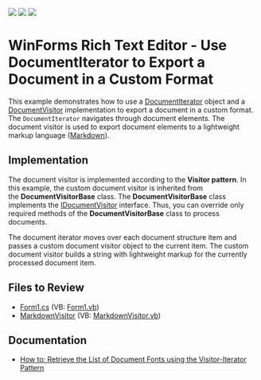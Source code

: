 <!-- default badges list -->
![](https://img.shields.io/endpoint?url=https://codecentral.devexpress.com/api/v1/VersionRange/134077062/17.2.3%2B)
[![](https://img.shields.io/badge/Open_in_DevExpress_Support_Center-FF7200?style=flat-square&logo=DevExpress&logoColor=white)](https://supportcenter.devexpress.com/ticket/details/T632549)
[![](https://img.shields.io/badge/📖_How_to_use_DevExpress_Examples-e9f6fc?style=flat-square)](https://docs.devexpress.com/GeneralInformation/403183)
<!-- default badges end -->
# WinForms Rich Text Editor - Use DocumentIterator to Export a Document in a Custom Format

This example demonstrates how to use a [DocumentIterator](https://docs.devexpress.com/OfficeFileAPI/DevExpress.XtraRichEdit.API.Native.DocumentIterator) object and a [DocumentVisitor](https://docs.devexpress.com/OfficeFileAPI/DevExpress.XtraRichEdit.API.Native.IDocumentVisitor) implementation to export a document in a custom format. The `DocumentIterator` navigates through document elements. The document visitor is used to export document elements to a lightweight markup language ([Markdown](https://en.wikipedia.org/wiki/Markdown)).

## Implementation

The document visitor is implemented according to the <strong>Visitor pattern</strong>. In this example, the custom document visitor is inherited from the <strong>DocumentVisitorBase</strong> class. The <strong>DocumentVisitorBase</strong> class implements the [IDocumentVisitor](https://docs.devexpress.com/OfficeFileAPI/DevExpress.XtraRichEdit.API.Native.IDocumentVisitor) interface. Thus, you can override only required methods of the <strong>DocumentVisitorBase</strong> class to process documents.

The document iterator moves over each document structure item and passes a custom document visitor object to the current item. The custom document visitor builds a string with lightweight markup for the currently processed document item.

## Files to Review

* [Form1.cs](./CS/DocumentIteratorExample/Form1.cs) (VB: [Form1.vb](./VB/DocumentIteratorExample/Form1.vb))
* [MarkdownVisitor](./CS/DocumentIteratorExample/MarkdownVisitor.cs) (VB: [MarkdownVisitor.vb](./VB/DocumentIteratorExample\MarkdownVisitor.vb))

## Documentation

* [How to: Retrieve the List of Document Fonts using the Visitor-Iterator Pattern](https://docs.devexpress.com/WindowsForms/116746/controls-and-libraries/rich-text-editor/examples/automation/how-to-retrieve-the-list-of-document-fonts-using-the-visitor-iterator-pattern)
